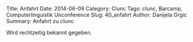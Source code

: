 Title: Anfahrt 
Date: 2014-06-09
Category: Clunc
Tags: clunc, Barcamp, Computerlinguistik Unconference
Slug: 40_anfahrt
Author: Danijela Grgic
Summary: Anfahrt zu clunc

Wird rechtzeitig bekannt gegeben.

